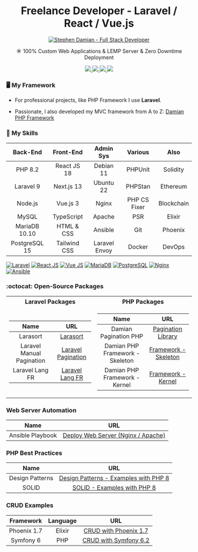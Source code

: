 <h1 align="center">
    Freelance Developer - Laravel / React / Vue.js
</h1>

<p align="center">
    <a href="https://github.com/s-damian">
        <img src="https://raw.githubusercontent.com/s-damian/medias/main/s-damian-logo-full-stack.webp" alt="Stephen Damian - Full Stack Developer">
    </a>
</p>

<p align="center">
    &#9728; 100% Custom Web Applications & LEMP Server & Zero Downtime Deployment
</p>

<p align="center">
<a href="https://www.damian-freelance.fr/">
    <img src="https://img.shields.io/badge/My%20Website-fr-orange">
</a>
<a href="https://www.damian-freelance.com/">
    <img src="https://img.shields.io/badge/My%20Website-en-orange">
</a>
<a href="https://www.linkedin.com/in/stephen-damian/">
    <img src="https://img.shields.io/badge/-Linkedin-blue?style=flat-square&logo=linkedin">
</a>
<a href="https://github.com/s-damian">
    <img src="https://img.shields.io/badge/-Github-grey?style=flat-square&logo=github">
</a>
</p>

### 🖥️ My Framework

* For professional projects, like PHP Framework I use **Laravel**.

* Passionate, I also developed my MVC framework from A to Z: [Damian PHP Framework](https://github.com/s-damian/damian-php)

### 📖 My Skills

| Back-End      | Front-End    | Admin Sys       | Various      | Also |
|:-------------:|:------------:|:---------------:|:------------:|:----:|
| PHP 8.2       | React JS 18  | Debian 11       | PHPUnit      | Solidity |
| Laravel 9     | Next.js 13   | Ubuntu 22       | PHPStan      | Ethereum |
| Node.js       | Vue.js 3     | Nginx           | PHP CS Fixer | Blockchain |
| MySQL         | TypeScript   | Apache          | PSR          | Elixir |
| MariaDB 10.10 | HTML & CSS   | Ansible         | Git          | Phoenix |
| PostgreSQL 15 | Tailwind CSS | Laravel Envoy   | Docker       | DevOps |

[![Laravel](https://raw.githubusercontent.com/s-damian/medias/main/technos/laravel.webp)](https://github.com/s-damian)
[![React JS](https://raw.githubusercontent.com/s-damian/medias/main/technos/react-js.webp)](https://github.com/s-damian)
[![Vue JS](https://raw.githubusercontent.com/s-damian/medias/main/technos/vue-js.webp)](https://github.com/s-damian)
[![MariaDB](https://raw.githubusercontent.com/s-damian/medias/main/technos/mariadb.webp)](https://github.com/s-damian)
[![PostgreSQL](https://raw.githubusercontent.com/s-damian/medias/main/technos/postgresql.webp)](https://github.com/s-damian)
[![Nginx](https://raw.githubusercontent.com/s-damian/medias/main/technos/nginx.webp)](https://github.com/s-damian)
[![Ansible](https://raw.githubusercontent.com/s-damian/medias/main/technos/ansible.webp)](https://github.com/s-damian)

### :octocat: Open-Source Packages

<table>

<tr><th>Laravel Packages</th><th>PHP Packages</th></tr>

<tr>

<td>

| Name | URL |
|:----:|:---:|
| Larasort | [Larasort](https://github.com/s-damian/larasort) |
| Laravel Manual Pagination | [Laravel Pagination](https://github.com/s-damian/laravel-man-pagination) |
| Laravel Lang FR | [Laravel Lang FR](https://github.com/s-damian/laravel-lang-fr) |

</td>

<td>

| Name | URL |
|:----:|:---:|
| Damian Pagination PHP | [Pagination Library](https://github.com/s-damian/damian-pagination-php) |
| Damian PHP Framework - Skeleton | [Framework - Skeleton](https://github.com/s-damian/damian-php) |
| Damian PHP Framework - Kernel | [Framework - Kernel](https://github.com/s-damian/damian-php-fw) |

</td>

</tr>

</table>

### Web Server Automation

| Name | URL |
|:----:|:---:|
| Ansible Playbook | [Deploy Web Server (Nginx / Apache)](https://github.com/s-damian/ansible-web-server-debian) |

### PHP Best Practices

| Name | URL |
|:----:|:---:|
| Design Patterns | [Design Patterns - Examples with PHP 8](https://github.com/s-damian/design-patterns-php) |
| SOLID | [SOLID - Examples with PHP 8](https://github.com/s-damian/solid-php) |

### CRUD Examples

| Framework | Language | URL |
|:---------:|:--------:|:---:|
| Phoenix 1.7 | Elixir | [CRUD with Phoenix 1.7](https://github.com/s-damian/phoenix-crud-example) |
| Symfony 6 | PHP | [CRUD with Symfony 6.2](https://github.com/s-damian/symfony-crud-example) |
